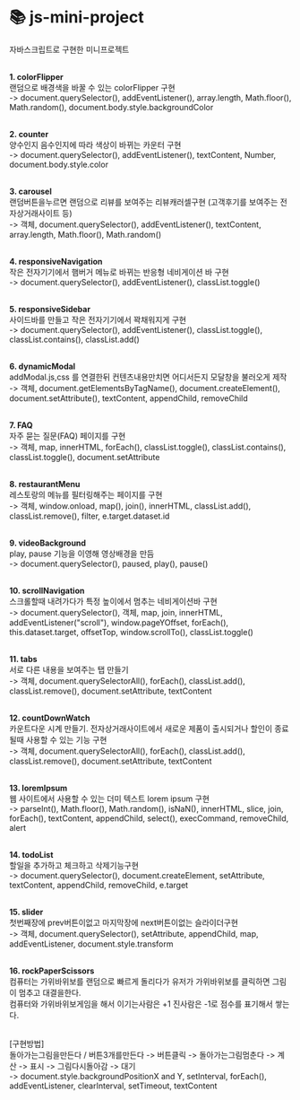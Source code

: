#  :books: js-mini-project
자바스크립트로 구현한 미니프로젝트
<br/><br/>

**1. colorFlipper**<br/>
랜덤으로 배경색을 바꿀 수 있는 colorFlipper 구현<br/>
-> document.querySelector(), addEventListener(), array.length, Math.floor(), Math.random(), document.body.style.backgroundColor
<br/><br/>

**2. counter**<br/>
양수인지 음수인지에 따라 색상이 바뀌는 카운터 구현<br/>
-> document.querySelector(), addEventListener(), textContent, Number, document.body.style.color
<br/><br/>

**3. carousel**<br/>
랜덤버튼을누르면 랜덤으로 리뷰를 보여주는 리뷰캐러셀구현 (고객후기를 보여주는 전자상거래사이트 등)<br/>
-> 객체, document.querySelector(), addEventListener(), textContent, array.length, Math.floor(), Math.random()
<br/><br/>

**4. responsiveNavigation**<br/>
작은 전자기기에서 햄버거 메뉴로 바뀌는 반응형 네비게이션 바 구현<br/>
-> document.querySelector(), addEventListener(), classList.toggle()
<br/><br/>

**5. responsiveSidebar** <br/>
사이드바를 만들고 작은 전자기기에서 꽉채워지게 구현<br/>
-> document.querySelector(), addEventListener(), classList.toggle(), classList.contains(), classList.add()
<br/><br/>

**6. dynamicModal**<br/>
addModal.js,css 를 연결한뒤 컨텐츠내용만치면 어디서든지 모달창을 불러오게 제작<br/>
-> 객체, document.getElementsByTagName(), document.createElement(), document.setAttribute(), textContent, appendChild, removeChild
<br/><br/>

**7. FAQ**<br/>
자주 묻는 질문(FAQ) 페이지를 구현<br/>
-> 객체, map, innerHTML, forEach(), classList.toggle(), classList.contains(), classList.toggle(), document.setAttribute
<br/><br/>

**8. restaurantMenu**<br/>
레스토랑의 메뉴를 필터링해주는 페이지를 구현<br/>
-> 객체, window.onload, map(), join(), innerHTML, classList.add(), classList.remove(), filter, e.target.dataset.id
<br/><br/>

**9. videoBackground**<br/>
play, pause 기능을 이영해 영상배경을 만듬<br/>
-> document.querySelector(), paused, play(), pause()
<br/><br/>

**10. scrollNavigation**<br/>
스크롤할때 내려가다가 특정 높이에서 멈추는 네비게이션바 구현<br/>
-> document.querySelector(), 객체, map, join, innerHTML, addEventListener("scroll"), window.pageYOffset, forEach(), this.dataset.target, offsetTop,  window.scrollTo(), classList.toggle()
<br/><br/>

**11. tabs**<br/>
서로 다른 내용을 보여주는 탭 만들기<br/>
-> 객체, document.querySelectorAll(), forEach(), classList.add(), classList.remove(), document.setAttribute, textContent
<br/><br/>

**12. countDownWatch**<br/>
카운트다운 시계 만들기. 전자상거래사이트에서 새로운 제품이 출시되거나 할인이 종료될때 사용할 수 있는 기능 구현<br/>
-> 객체, document.querySelectorAll(), forEach(), classList.add(), classList.remove(), document.setAttribute, textContent
<br/><br/>

**13. loremIpsum**<br/>
웹 사이트에서 사용할 수 있는 더미 텍스트 lorem ipsum 구현<br/>
-> parseInt(), Math.floor(), Math.random(), isNaN(), innerHTML, slice, join, forEach(), textContent, appendChild, select(), execCommand, removeChild, alert
<br/><br/>

**14. todoList**<br/>
할일을 추가하고 체크하고 삭제기능구현<br/>
-> document.querySelector(), document.createElement, setAttribute, textContent, appendChild, removeChild, e.target
<br/><br/>

**15. slider**<br/>
첫번째장에 prev버튼이없고 마지막장에 next버튼이없는 슬라이더구현<br/>
-> 객체, document.querySelector(), setAttribute, appendChild, map, addEventListener, document.style.transform
<br/><br/>

**16. rockPaperScissors**<br/>
컴퓨터는 가위바위보를 랜덤으로 빠르게 돌리다가 유저가 가위바위보를 클릭하면 그림이 멈추고 대결을한다.<br/>
컴퓨터와 가위바위보게임을 해서 이기는사람은 +1 진사람은 -1로 점수를 표기해서 쌓는다.<br/><br/>

[구현방법]<br/>
돌아가는그림을만든다 / 버튼3개를만든다 -> 버튼클릭 -> 돌아가는그림멈춘다 -> 계산 -> 표시 -> 그림다시돌아감 -> 대기<br/>
-> document.style.backgroundPositionX and Y, setInterval, forEach(), addEventListener, clearInterval, setTimeout, textContent
<br/><br/>

